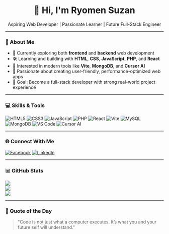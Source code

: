 <!-- GitHub Profile README for Ryomen Suzan -->

<h1 align="center">👋 Hi, I'm Ryomen Suzan</h1>
<p align="center">Aspiring Web Developer | Passionate Learner | Future Full-Stack Engineer</p>

---

### 💫 About Me
- 🌱 Currently exploring both **frontend** and **backend** web development  
- 🛠️ Learning and building with **HTML**, **CSS**, **JavaScript**, **PHP**, and **React**  
- 🧠 Interested in modern tools like **Vite**, **MongoDB**, and **Cursor AI**  
- 🚀 Passionate about creating user-friendly, performance-optimized web apps  
- 🎯 Goal: Become a full-stack developer with strong real-world project experience

---

### 💻 Skills & Tools

![HTML5](https://img.shields.io/badge/HTML5-%23E34F26.svg?style=for-the-badge&logo=html5&logoColor=white)
![CSS3](https://img.shields.io/badge/CSS3-%231572B6.svg?style=for-the-badge&logo=css3&logoColor=white)
![JavaScript](https://img.shields.io/badge/JavaScript-%23F7DF1E.svg?style=for-the-badge&logo=javascript&logoColor=black)
![PHP](https://img.shields.io/badge/PHP-%23777BB4.svg?style=for-the-badge&logo=php&logoColor=white)
![React](https://img.shields.io/badge/React-%2361DAFB.svg?style=for-the-badge&logo=react&logoColor=black)
![Vite](https://img.shields.io/badge/Vite-%23646CFF.svg?style=for-the-badge&logo=vite&logoColor=white)
![MySQL](https://img.shields.io/badge/MySQL-%234479A1.svg?style=for-the-badge&logo=mysql&logoColor=white)
![MongoDB](https://img.shields.io/badge/MongoDB-%2347A248.svg?style=for-the-badge&logo=mongodb&logoColor=white)
![VS Code](https://img.shields.io/badge/VS%20Code-%23007ACC.svg?style=for-the-badge&logo=visual-studio-code&logoColor=white)
![Cursor AI](https://img.shields.io/badge/Cursor%20AI-%23000000.svg?style=for-the-badge&logo=cursor&logoColor=white)

---
### 🌐 Connect With Me

[![Facebook](https://img.shields.io/badge/Facebook-%231877F2.svg?style=for-the-badge&logo=facebook&logoColor=white)](https://www.facebook.com/N.a.G.a.T.o57)
[![LinkedIn](https://img.shields.io/badge/LinkedIn-%230077B5.svg?style=for-the-badge&logo=linkedin&logoColor=white)](https://www.linkedin.com/in/suzan-katuwal-3730b5264)

---

### 📊 GitHub Stats

![](https://github-readme-stats.vercel.app/api?username=ryomensuzan&theme=dark&hide_border=false&include_all_commits=false&count_private=false)  
![](https://github-readme-streak-stats.herokuapp.com/?user=ryomensuzan&theme=dark&hide_border=false)  
![](https://github-readme-stats.vercel.app/api/top-langs/?username=ryomensuzan&theme=dark&hide_border=false&layout=compact)

---

### 🧠 Quote of the Day

> "Code is not just what a computer executes. It’s what you and your future self will understand."
